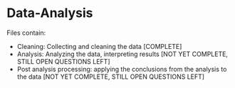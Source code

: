 # Data-Analysis

Files contain:
- Cleaning: Collecting and cleaning the data [COMPLETE]
- Analysis: Analyzing the data, interpreting results [NOT YET COMPLETE, STILL OPEN QUESTIONS LEFT]
- Post analysis processing: applying the conclusions from the analysis to the data [NOT YET COMPLETE, STILL OPEN QUESTIONS LEFT]
